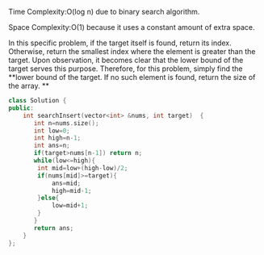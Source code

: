 Time Complexity:O(log n) due to binary search algorithm.

Space Complexity:O(1) because it uses a constant amount of extra space.

In this specific problem, if the target itself is found, return its index. Otherwise, return the smallest index where the element is greater than the target. Upon observation, it becomes clear that the lower bound of the target serves this purpose. Therefore, for this problem, simply find the **lower bound of the target. If no such element is found, return the size of the array.
**
```cpp
class Solution {
public:
    int searchInsert(vector<int> &nums, int target)  {
       int n=nums.size();
       int low=0;
       int high=n-1;
       int ans=n;
       if(target>nums[n-1]) return n;
       while(low<=high){
        int mid=low+(high-low)/2;
        if(nums[mid]>=target){
            ans=mid;
            high=mid-1;
        }else{
            low=mid+1;
        }
       }
       return ans;
    }
};

